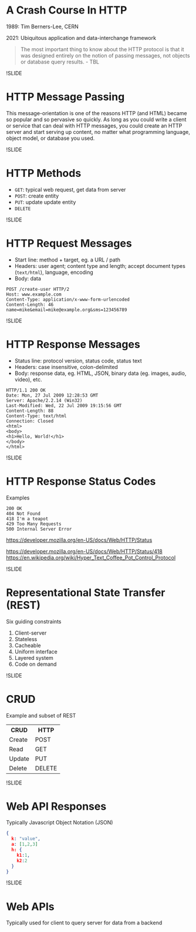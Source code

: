 # A Crash Course In HTTP

1989: Tim Berners-Lee, CERN 

2021: Ubiquitous application and data-interchange framework

> The most important thing to know about the HTTP protocol is that it was designed entirely on the notion of passing messages, not objects or database query results. - TBL

!SLIDE

# HTTP Message Passing

 This message-orientation is one of the reasons HTTP (and HTML) became so popular and so pervasive so quickly. As long as you could write a client or service that can deal with HTTP messages, you could create an HTTP server and start serving up content, no matter what programming language, object model, or database you used.

!SLIDE

# HTTP Methods

- `GET`: typical web request, get data from server
- `POST`: create entity
- `PUT`: update update entity
- `DELETE`

!SLIDE

# HTTP Request Messages

- Start line: method + target, eg. a URL / path
- Headers: user agent; content type and length; accept document types (`text/html`), language, encoding
- Body: data

```
POST /create-user HTTP/2
Host: www.example.com
Content-Type: application/x-www-form-urlencoded
Content-Length: 46
name=mike&email=mike@example.org&sms=123456789
```

!SLIDE

# HTTP Response Messages

- Status line: protocol version, status code, status text
- Headers: case insensitive, colon-delimited
- Body: response data, eg. HTML, JSON, binary data (eg. images, audio, video), etc.

```
HTTP/1.1 200 OK
Date: Mon, 27 Jul 2009 12:28:53 GMT
Server: Apache/2.2.14 (Win32)
Last-Modified: Wed, 22 Jul 2009 19:15:56 GMT
Content-Length: 88
Content-Type: text/html
Connection: Closed
<html>
<body>
<h1>Hello, World!</h1>
</body>
</html>
```

!SLIDE

# HTTP Response Status Codes

Examples

```plaintext
200 OK
404 Not Found
418 I'm a teapot
429 Too Many Requests
500 Internal Server Error
```

https://developer.mozilla.org/en-US/docs/Web/HTTP/Status

https://developer.mozilla.org/en-US/docs/Web/HTTP/Status/418
https://en.wikipedia.org/wiki/Hyper_Text_Coffee_Pot_Control_Protocol

!SLIDE

# Representational State Transfer (REST)

Six guiding constraints

1. Client-server
2. Stateless
3. Cacheable
4. Uniform interface
5. Layered system
6. Code on demand

!SLIDE

# CRUD

Example and subset of REST

<table>
<tr><th>
CRUD
</th>
<th>
HTTP
</th></tr>

<tr><td>
Create
</td><td>
POST
</td></tr>

<tr><td>
Read
</td><td>
GET
</td></tr>

<tr><td>
Update
</td><td>
PUT
</td></tr>

<tr><td>
Delete
</td><td>
DELETE
</td></tr>

</table>

!SLIDE

# Web API Responses

Typically Javascript Object Notation (JSON)

```json
{
  k: "value",
  a: [1,2,3]
  h: {
    k1:1,
    k2:2
  }
}
```

!SLIDE

# Web APIs

Typically used for client to query server for data from a backend
